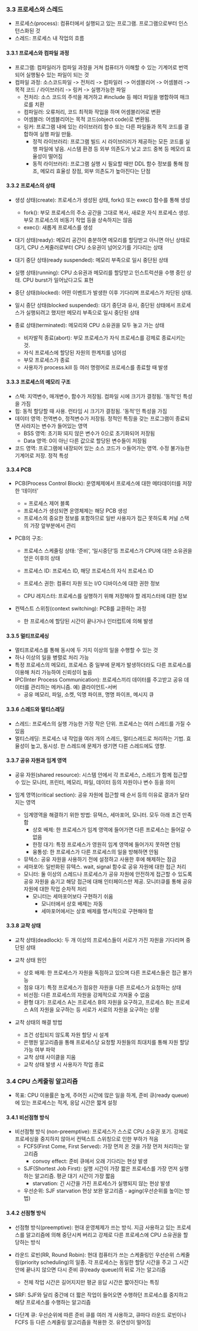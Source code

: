 ### 3.3 프로세스와 스레드

- 프로세스(process): 컴퓨터에서 실행되고 있는 프로그램. 프로그램으로부터 인스턴스화된 것
- 스레드: 프로세스 내 작업의 흐름

#### 3.3.1 프로세스와 컴파일 과정

- 프로그램: 컴파일러가 컴파일 과정을 거쳐 컴퓨터가 이해할 수 있는 기계어로 번역되어 실행될수 있는 파일이 되는 것
- 컴파일 과정: 소스코드파일 -> 전처리 -> 컴파일러 -> 어셈블리어 -> 어셈블러 -> 목적 코드 / 라이브러리 -> 링커 -> 실행가능한 파일
  - 전처리: 소스 코드의 주석을 제거하고 #include 등 헤더 파일을 병합하여 매크로를 치환
  - 컴파일러: 오류처리, 코드 최적화 작업을 하며 어셈블리어로 변환
  - 어셈블러: 어셈블리어는 목적 코드(object code)로 변환됨. 
  - 링커: 프로그램 내에 있는 라이브러리 함수 또는 다른 파일들과 목적 코드를 결합하여 실행 파일 만듦.  
    - 정적 라이브러리: 프로그램 빌드 시 라이브러리가 제공하는 모든 코드를 실행 파일에 넣음. 시스템 환경 등 외부 의존도가 낮고 코드 중복 등 메모리 효율성이 떨어짐
    - 동적 라이브러리: 프로그램 실행 시 필요할 때만 DDL 함수 정보를 통해 참조, 메모리 효율성 장점, 외부 의존도가 높아진다는 단점

#### 3.3.2 프로세스의 상태

- 생성 상태(create): 프로세스가 생성된 상태, fork() 또는 exec() 함수를 통해 생성
  - fork(): 부모 프로세스의 주소 공간을 그대로 복사, 새로운 자식 프로세스 생성. 부모 프로세스의 비동기 작업 등을 상속하지는 않음
  - exec(): 새롭게 프로세스를 생성
- 대기 상태(ready): 메모리 공간이 충분하면 메모리를 할당받고 아니면 아닌 상태로 대기, CPU 스케줄러로부터 CPU 소유권이 넘어오기를 기다리는 상태
- 대기 중단 상태(ready suspended): 메모리 부족으로 일시 중단된 상태

- 실행 상태(running): CPU 소유권과 메모리를 할당받고 인스트럭션을 수행 중인 상태. CPU burst가 일어났다고도 표현
- 중단 상태(blocked): 어떤 이벤트가 발생한 이후 기다리며 프로세스가 차단된 상태.
- 일시 중단 상태(blocked suspended): 대기 중단과 유사, 중단된 상태에서 프로세스가 실행되려고 했지만 메모리 부족으로 일시 중단된 상태

- 종료 상태(terminated): 메모리와 CPU 소유권을 모두 놓고 가는 상태
  - 비자발적 종료(abort): 부모 프로세스가 자식 프로세스를 강제로 종료시키는 것. 
  - 자식 프로세스에 할당된 자원의 한계치를 넘어섬
  - 부모 프로세스가 종료
  - 사용자가 process.kill 등 여러 명령어로 프로세스를 종료할 때 발생



#### 3.3.3 프로세스의 메모리 구조

- 스택: 지역변수, 매개변수, 함수가 저장됨. 컴파일 시에 크기가 결정됨. '동적'인 특성을 가짐
- 힙: 동적 할당할 때 사용. 런타임 시 크기가 결정됨. '동적'인 특성을 가짐
- 데이터 영역: 전역변수, 정적변수가 저장됨. 정적인 특징을 갖는 프로그램이 종료되면 사라지는 변수가 들어있는 영역
  - BSS 영역: 초기화 되지 않은 변수가 0으로 초기화되어 저장됨
  - Data 영역: 0이 아닌 다른 값으로 할당된 변수들이 저장됨
- 코드 영역: 프로그램에 내장되어 있는 소스 코드가 ㅇ들어가는 영역. 수정 불가능한 기계어로 저장. 정적 특성



#### 3.3.4 PCB

- PCB(Process Control Block): 운영체제에서 프로세스에 대한 메타데이터를 저장한 ‘데이터’ 

  - = 프로세스 제어 블록
  - 프로세스가 생성되면 운영체제는 해당 PCB 생성
  - 프로세스의 중요한 정보를 포함하므로 일반 사용자가 접근 못하도록 커널 스택의 가장 앞부분에서 관리

- PCB의 구조:

  - 프로세스 스케줄링 상태: ‘준비’, ‘일시중단’등 프로세스가 CPU에 대한 소유권을 얻은 이후의 상태

  - 프로세스 ID: 프로세스 ID, 해당 프로세스의 자식 프로세스 ID
  - 프로세스 권한: 컴퓨터 자원 또는 I/O 디바이스에 대한 권한 정보
  - CPU 레지스터: 프로세스를 실행하기 위해 저장해야 할 레지스터에 대한 정보

- 컨텍스트 스위칭(context switching): PCB를 교환하는 과정
  - 한 프로세스에 할당된 시간이 끝나거나 인터럽트에 의해 발생

#### 3.3.5 멀티프로세싱

- 멀티프로세스를 통해 동시에 두 가지 이상의 일을 수행할 수 있는 것
- 하나 이상의 일을 병렬로 처리 가능
- 특정 프로세스의 메모리, 프로세스 중 일부에 문제가 발생하더라도 다른 프로세스를 이용해 처리 가능하여 신뢰성이 높음
- IPC(Inter Process Communication): 프로세스끼리 데이터를 주고받고 공유 데이터를 관리하는 메커니즘. 예) 클라이언트-서버
  - 공유 메모리, 파일, 소켓, 익명 파이프, 명명 파이프, 메시지 큐

#### 3.3.6 스레드와 멀티스레딩

- 스레드: 프로세스의 실행 가능한 가장 작은 단위. 프로세스는 여러 스레드를 가질 수 있음
- 멀티스레딩: 프로세스 내 작업을 여러 개의 스레드, 멀티스레드로 처리하는 기법. 효율성이 높고, 동시성. 한 스레드에 문제가 생기면 다른 스레드에도 영향.



#### 3.3.7 공유 자원과 임계 영역

- 공유 자원(shared resource): 시스템 안에서 각 프로세스, 스레드가 함께 접근할 수 있는 모니터, 프린터, 메모리, 파일, 데이터 등의 자원이나 변수 등을 의미

- 임계 영역(critical section): 공유 자원에 접근할 때 순서 등의 이유로 결과가 달라지는 영역
  - 임계영역을 해결하기 위한 방법: 뮤텍스, 세마포어, 모니터. 모두 아래 조건 만족함
    - 상호 배제: 한 프로세스가 임계 영역에 들어가면 다른 프로세스는 들어갈 수 없음
    - 한정 대기: 특정 프로세스가 영원히 임계 영역에 들어가지 못하면 안됨
    - 융통성: 한 프로세스가 다른 프로세스의 일을 방해하면 안됨
  - 뮤텍스: 공유 자원을 사용하기 전에 설정하고 사용한 후에 해제하는 잠금
  - 세마포어: 일반화된 뮤텍스. wait, signal 함수로 공유 자원에 대한 접근 처리
  - 모니터: 둘 이상의 스레드나 프로세스가 공유 자원에 안전하게 접근할 수 있도록 공유 자원을 숨기고 해당 접근에 대해 인터페이스만 제공. 모니터큐를 통해 공유자원에 대한 작업 순차적 처리
    - 모니터는 세마포어보다 구현하기 쉬움
      - 모니터에서 상호 배제는 자동
      - 세마포어에서는 상호 배제를 명시적으로 구현해야 함

#### 3.3.8 교착 상태

- 교착 상태(deadlock): 두 개 이상의 프로세스들이 서로가 가진 자원을 기다리며 중단된 상태

- 교착 상태 원인
  - 상호 배제: 한 프로세스가 자원을 독점하고 있으며 다른 프로세스들은 접근 불가능
  - 점유 대기: 특정 프로세스가 점유한 자원을 다른 프로세스가 요청하는 상태
  - 비선점: 다른 프로세스의 자원을 강제적으로 가져올 수 없음
  - 환형 대기: 프로세스 A는 프로세스 B의 자원을 요구하고, 프로세스 B는 프로세스 A의 자원을 요구하는 등 서로가 서로의 자원을 요구하는 상황
- 교착 상태의 해결 방법
  - 조건 성립되지 않도록 자원 할당 시 설계
  - 은행원 알고리즘을 통해 프로세스당 요청할 자원들의 최대치를 통해 자원 할당 가능 여부 파악
  - 교착 상태 사이클을 지움
  - 교착 상태 발생 시 사용자가 작업 종료



### 3.4 CPU 스케줄링 알고리즘

- 목표: CPU 이용률은 높게, 주어진 시간에 많은 일을 하게, 준비 큐(ready queue)에 있는 프로세스는 적게, 응답 시간은 짧게 설정



#### 3.4.1 비선점형 방식

- 비선점형 방식 (non-preemptive): 프로세스가 스스로 CPU 소유권 포기. 강제로 프로세싱을 중지하지 않아서 컨텍스트 스위칭으로 인한 부하가 적음
  - FCFS(First Come, First Served): 가장 먼저 온 것을 가장 먼저 처리하는 알고리즘
    - convoy effect: 준비 큐에서 오래 기다리는 현상 발생
  - SJF(Shortest Job First): 실행 시간이 가장 짧은 프로세스를 가장 먼저 실행하는 알고리즘. 평균 대기 시간이 가장 짧음
    - starvation: 긴 시간을 가진 프로세스가 실행되지 않는 현상 발생
  - 우선순위: SJF starvation 현상 보완 알고리즘 - aging(우선순위를 높이는 방법)

#### 3.4.2 선점형 방식

- 선점형 방식(preemptive): 현대 운영체제가 쓰는 방식. 지금 사용하고 있는 프로세스를 알고리즘에 의해 중단시켜 버리고 강제로 다른 프로세스에 CPU 소유권을 할당하는 방식

- 라운드 로빈(RR, Round Robin): 현대 컴퓨터가 쓰는 스케줄링인 우선순위 스케줄링(priority scheduling)의 일종. 각 프로세스는 동일한 할당 시간을 주고 그 시간 안에 끝나지 않으면 다시 준비 큐(ready queue)의 뒤로 가는 알고리즘
  - 전체 작업 시간은 길어지지만 평균 응답 시간은 짧아진다는 특징

- SRF: SJF와 달리 중간에 더 짧은 작업이 들어오면 수행하던 프로세스를 중지하고 해당 프로세스를 수행하는 알고리즘

- 다단계 큐: 우선순위에 따른 준비 큐를 여러 개 사용하고, 큐마다 라운드 로빈이나 FCFS 등 다른 스케줄링 알고리즘을 적용한 것. 유연성이 떨어짐